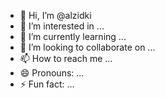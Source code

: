 - 👋 Hi, I’m @alzidki 
- 👀 I’m interested in ...
- 🌱 I’m currently learning ...
- 💞️ I’m looking to collaborate on ...
- 📫 How to reach me ...
- 😄 Pronouns: ...
- ⚡ Fun fact: ...

<!---
alzidki/alzidki is a ✨ special ✨ repository because its `README.md` (this file) appears on your GitHub profile.
You can click the Preview link to take a look at your changes.
--->
